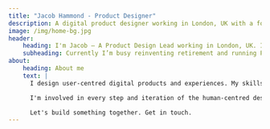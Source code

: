 ```yaml
---
title: "Jacob Hammond - Product Designer"
description: A digital product designer working in London, UK with a focus on native mobile and responsive web experiences.
image: /img/home-bg.jpg
header:
    heading: I'm Jacob — A Product Design Lead working in London, UK. I focus on native mobile and responsive web experiences.
    subheading: Currently I’m busy reinventing retirement and running Precise Pixels.
about:
    heading: About me
    text: |
      I design user-centred digital products and experiences. My skills span user experience design, user interface and interaction design, design systems, production and front-end development.

      I'm involved in every step and iteration of the human-centred design process, through discovery, exploration, production and validation.

      Let's build something together. Get in touch.
---
```

